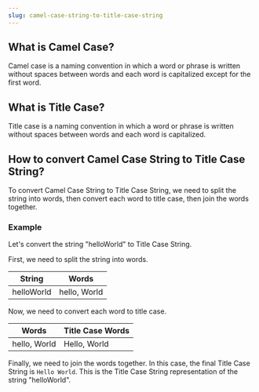 ```yaml
---
slug: camel-case-string-to-title-case-string
---
```


## What is Camel Case?

Camel case is a naming convention in which a word or phrase is written without spaces between words and each word is capitalized except for the first word.

## What is Title Case?

Title case is a naming convention in which a word or phrase is written without spaces between words and each word is capitalized.

## How to convert Camel Case String to Title Case String?

To convert Camel Case String to Title Case String, we need to split the string into words, then convert each word to title case, then join the words together.

### Example

Let's convert the string "helloWorld" to Title Case String.

First, we need to split the string into words.

| String     | Words        |
| ---------- | ------------ |
| helloWorld | hello, World |

Now, we need to convert each word to title case.

| Words        | Title Case Words |
| ------------ | ---------------- |
| hello, World | Hello, World     |

Finally, we need to join the words together. In this case, the final Title Case String is `Hello World`. This is the Title Case String representation of the string "helloWorld".
